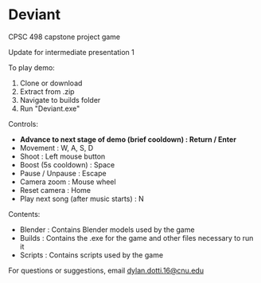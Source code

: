 # Deviant

CPSC 498 capstone project game

Update for intermediate presentation 1

To play demo:
1. Clone or download
2. Extract from .zip
3. Navigate to builds folder
4. Run "Deviant.exe"

Controls:
- **Advance to next stage of demo (brief cooldown) : Return / Enter**
- Movement : W, A, S, D
- Shoot : Left mouse button
- Boost (5s cooldown) : Space
- Pause / Unpause : Escape
- Camera zoom : Mouse wheel
- Reset camera : Home
- Play next song (after music starts) : N

Contents:
- Blender : Contains Blender models used by the game
- Builds : Contains the .exe for the game and other files necessary to run it
- Scripts : Contains scripts used by the game 

For questions or suggestions, email dylan.dotti.16@cnu.edu
